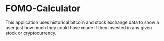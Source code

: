 # FOMO-Calculator
This application uses historical bitcoin and stock exchange data to show a user just how much they could have made if they invested in any given stock or cryptocurrency.
